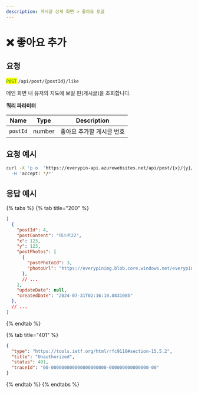 ```yaml
---
description: 게시글 상세 화면 > 좋아요 토글
---
```


# ❌ 좋아요 추가

## 요청

<mark style="color:green;">`POST`</mark> `/api/post/{postId}/like`

메인 화면 내 유저의 지도에 보일 핀(게시글)을 조회합니다.



**쿼리 파라미터**

| Name     | Type   | Description    |
| -------- | ------ | -------------- |
| `postId` | number | 좋아요 추가할 게시글 번호 |



## 요청 예시

```bash
curl -X 'p o  'https://everypin-api.azurewebsites.net/api/post/{x}/{y}/{range}' \
  -H 'accept: */*'
```





## 응답 예시

{% tabs %}
{% tab title="200" %}
```json
[
  {
    "postId": 4,
    "postContent": "테스트22",
    "x": 123,
    "y": 123,
    "postPhotos": [
      {
        "postPhotoId": 3,
        "photoUrl": "https://everypinimg.blob.core.windows.net/everypin-image/PostPhoto_3"
      },
      // ...
    ],
    "updateDate": null,
    "createdDate": "2024-07-31T02:16:10.0831085"
  },
  // ...
]
```
{% endtab %}

{% tab title="401" %}
```json
{
  "type": "https://tools.ietf.org/html/rfc9110#section-15.5.2",
  "title": "Unauthorized",
  "status": 401,
  "traceId": "00-000000000000000000000-000000000000000-00"
}
```
{% endtab %}
{% endtabs %}
